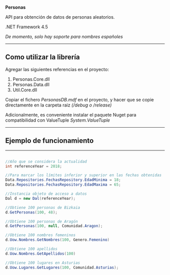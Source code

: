 **Personas**

API para obtención de datos de personas aleatorios.

.NET Framework 4.5

*De momento, solo hay soporte para nombres españoles*

---

## Como utilizar la librería

Agregar las siguientes referencias en el proyecto:

1. Personas.Core.dll
2. Personas.Data.dll
3. Util.Core.dll

Copiar el fichero *PersonasDB.mdf* en el proyecto, y hacer que se copie directamente en la carpeta raiz *(/debug o /release)*

Adicionalmente, es conveniente instalar el paquete Nuget para compatibilidad con ValueTuple *System.ValueTuple*

---

## Ejemplo de funcionamiento

---

```csharp

//Año que se considera la actualidad
int referenceYear = 2018; 

//Para marcar los límites inferior y superior en las fechas obtenidas
Data.Repositories.FechasRepository.EdadMinima = 18;
Data.Repositories.FechasRepository.EdadMaxima = 65;

//Instancia objeto de acceso a datos
Dal d = new Dal(referenceYear);

//Obtiene 100 personas de Bizkaia
d.GetPersonas(100, 48);

//Obtiene 100 personas de Aragón
d.GetPersonas(100, null, Comunidad.Aragon);

//Obtiene 100 nombres femeninos
d.Uow.Nombres.GetNombres(100, Genero.Femenino)

//Obtiene 100 apellidos
d.Uow.Nombres.GetApellidos(100)

//Obtiene 100 lugares en Asturias
d.Uow.Lugares.GetLugares(100, Comunidad.Asturias);

```
